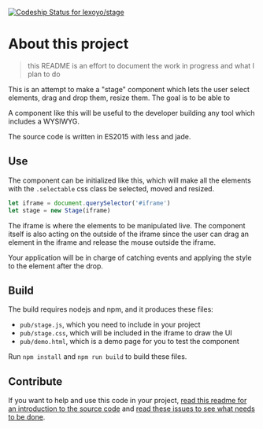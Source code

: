 [ ![Codeship Status for lexoyo/stage](https://codeship.com/projects/3bbb51a0-ea08-0133-a1fa-5a99213623df/status?branch=master)](https://codeship.com/projects/147777)

# About this project

> this README is an effort to document the work in progress and what I plan to do

This is an attempt to make a "stage" component which lets the user select elements, drag and drop them, resize them. The goal is to be able to

A component like this will be useful to the developer building any tool which includes a WYSIWYG. 

The source code is written in ES2015 with less and jade.

## Use

The component can be initialized like this, which will make all the elements with the `.selectable` css class be selected, moved and resized.

```javascript
let iframe = document.querySelector('#iframe')
let stage = new Stage(iframe)
```

The iframe is where the elements to be manipulated live. The component itself is also acting on the outside of the iframe since the user can drag an element in the iframe and release the mouse outside the iframe.

Your application will be in charge of catching events and applying the style to the element after the drop.

## Build

The build requires nodejs and npm, and it produces these files:
* `pub/stage.js`, which you need to include in your project
* `pub/stage.css`, which will be included in the iframe to draw the UI
* `pub/demo.html`, which is a demo page for you to test the component

Run `npm install` and `npm run build` to build these files.

## Contribute

If you want to help and use this code in your project, [read this readme for an introduction to the source code](./src/js/) and [read these issues to see what needs to be done](https://github.com/lexoyo/stage/labels/ready).

